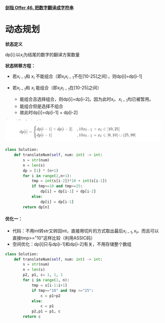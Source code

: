 #### [剑指 Offer 46. 把数字翻译成字符串](https://leetcode-cn.com/problems/ba-shu-zi-fan-yi-cheng-zi-fu-chuan-lcof/)



# 动态规划

**状态定义**

 dp[i]:以$x_i$为结尾的数字的翻译方案数量

**状态转移方程：**

- 若$x_{i-1}$和  $x_i$ 不能组合（即$x_{i}x_{i-1}$不在[10-25]之间），则dp[i]=dp[i-1]

- 若$x_{i-1}$和  $x_i$ 能组合（即$x_{i}x_{i-1}$在[10-25]之间）
  - 能组合且选择组合，则dp[i]=dp[i-2]。因为此时$x_{i}$、$x_{i-1}$均已被暂用。
  - 能组合但是选择不组合
  - 故此时dp[i]=dp[i-1] + dp[i-2]

![image-20210420160838512](把数字翻译成字符串.assets/image-20210420160838512.png)

```python
class Solution:
    def translateNum(self, num: int) -> int:
        s = str(num)
        n = len(s)
        dp = [1] * (n+1)
        for i in range(2,n+1):
            tmp = int(s[i-2])*10 + int(s[i-1])
            if tmp>=10 and tmp<=25:
                dp[i] = dp[i-1] + dp[i-2]
            else:
                dp[i] = dp[i-1]
        return dp[n]

```

#### 优化一：

- 代码：不用int转str又转回int，直接用切片的方式取出最后$x_{i-1},x_i$。而且可以直接tmp>="10"这样比较（利用ASSIC码）
- 空间优化：dp[i]只与dp[i-1]和dp[i-2]有关，不用存储整个数组

```python
class Solution:
    def translateNum(self, num: int) -> int:
        s = str(num)
        n = len(s)
        p2, p1, c= 1, 1, 1
        for i in range(1, n):
            tmp = s[i-1:i+1]
            if tmp>="10" and tmp <="25":
                c = p1+p2
            else:
                c = p1
            p2,p1 = p1, c
        return c
```

